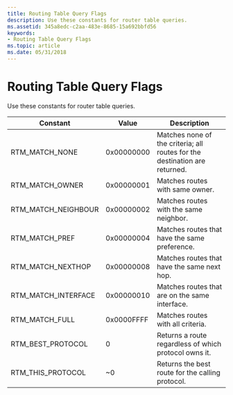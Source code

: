 ```yaml
---
title: Routing Table Query Flags
description: Use these constants for router table queries.
ms.assetid: 345a8edc-c2aa-483e-8685-15a692bbfd56
keywords:
- Routing Table Query Flags
ms.topic: article
ms.date: 05/31/2018
---
```


# Routing Table Query Flags

Use these constants for router table queries.



| Constant              | Value      | Description                                                                |
|-----------------------|------------|----------------------------------------------------------------------------|
| RTM\_MATCH\_NONE      | 0x00000000 | Matches none of the criteria; all routes for the destination are returned. |
| RTM\_MATCH\_OWNER     | 0x00000001 | Matches routes with same owner.                                            |
| RTM\_MATCH\_NEIGHBOUR | 0x00000002 | Matches routes with the same neighbor.                                     |
| RTM\_MATCH\_PREF      | 0x00000004 | Matches routes that have the same preference.                              |
| RTM\_MATCH\_NEXTHOP   | 0x00000008 | Matches routes that have the same next hop.                                |
| RTM\_MATCH\_INTERFACE | 0x00000010 | Matches routes that are on the same interface.                             |
| RTM\_MATCH\_FULL      | 0x0000FFFF | Matches routes with all criteria.                                          |
| RTM\_BEST\_PROTOCOL   | 0          | Returns a route regardless of which protocol owns it.                      |
| RTM\_THIS\_PROTOCOL   | ~0         | Returns the best route for the calling protocol.                           |



 

 

 




